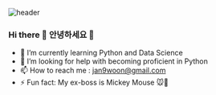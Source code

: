 ![header](https://capsule-render.vercel.app/api?type=Cylinder&text=What&nbsp;a&nbsp;Grace&nbsp;day)

### Hi there 👋 안녕하세요 👋

- 🌱 I’m currently learning Python and Data Science
- 🤔 I’m looking for help with becoming proficient in Python
- 📫 How to reach me : jan9woon@gmail.com
- ⚡ Fun fact: My ex-boss is Mickey Mouse :mouse::european_castle: